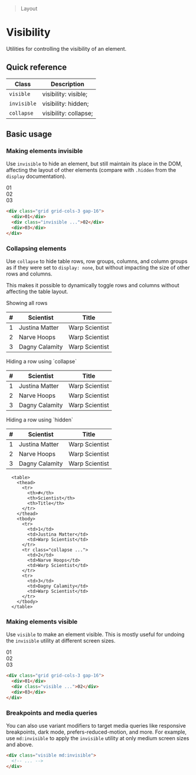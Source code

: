 > Layout

# Visibility

Utilities for controlling the visibility of an element.

## Quick reference

| Class       | Description           |
| ----------- | --------------------- |
| `visible`   | visibility: visible;  |
| `invisible` | visibility: hidden;   |
| `collapse`  | visibility: collapse; |

<!--

#TODO: Collapse doesnt work

Sidenote:  Visibility: collapse used to have / has(?) so many weird quirks that we might wanna keep it ignored(?).
I think Chrome still treats it = visibility: hidden which makes it kinda useless.
https://caniuse.com/mdn-css_properties_visibility_collapse

-->

## Basic usage

### Making elements invisible

Use `invisible` to hide an element, but still maintain its place in the DOM, affecting the layout of other elements (compare with `.hidden` from the `display` documentation).

<container>
  <div class="grid grid-cols-3 gap-16">
   <div class="ex-box bg-fuchsia-500">01</div>
   <div class="ex-box bg-fuchsia-500 invisible">02</div>
   <div class="ex-box bg-fuchsia-500">03</div>
  </div>
</container>

```html
<div class="grid grid-cols-3 gap-16">
  <div>01</div>
  <div class="invisible ...">02</div>
  <div>03</div>
</div>
```

### Collapsing elements

Use `collapse` to hide table rows, row groups, columns, and column groups as if they were set to `display: none`, but without impacting the size of other rows and columns.

This makes it possible to dynamically toggle rows and columns without affecting the table layout.

<container>
  <div>Showing all rows</div>
  <table class="border-collapse table! w-full border-y border-slate-400 dark:border-slate-500 bg-white dark:bg-slate-800 text-sm">
    <thead class="bg-slate-50 dark:bg-slate-700">
      <tr>
        <th class="border first:border-l-0 last:border-r-0 border-slate-300 dark:border-slate-600 font-semibold px-16 py-8 text-slate-900 dark:text-slate-200 text-right">#</th>
        <th class="border first:border-l-0 last:border-r-0 border-slate-300 dark:border-slate-600 font-semibold px-16 py-8 text-slate-900 dark:text-slate-200 text-left">Scientist</th>
        <th class="border first:border-l-0 last:border-r-0 border-slate-300 dark:border-slate-600 font-semibold px-16 py-8 text-slate-900 dark:text-slate-200 text-left">Title</th>
      </tr>
    </thead>
    <tbody>
      <tr>
        <td class="border first:border-l-0 last:border-r-0 border-slate-300 dark:border-slate-700 px-4 py-4 text-slate-500 dark:text-slate-400">1</td>
        <td class="border first:border-l-0 last:border-r-0 border-slate-300 dark:border-slate-700 px-4 py-4 text-slate-500 dark:text-slate-400">Justina Matter</td>
        <td class="border first:border-l-0 last:border-r-0 border-slate-300 dark:border-slate-700 px-4 py-4 text-slate-500 dark:text-slate-400">Warp Scientist</td>
      </tr>
      <tr>
        <td class="border first:border-l-0 last:border-r-0 border-slate-300 dark:border-slate-700 px-4 py-4 text-slate-500 dark:text-slate-400">2</td>
        <td class="border first:border-l-0 last:border-r-0 border-slate-300 dark:border-slate-700 px-4 py-4 text-slate-500 dark:text-slate-400">Narve Hoops</td>
        <td class="border first:border-l-0 last:border-r-0 border-slate-300 dark:border-slate-700 px-4 py-4 text-slate-500 dark:text-slate-400">Warp Scientist</td>
      </tr>
      <tr>
        <td class="border first:border-l-0 last:border-r-0 border-slate-300 dark:border-slate-700 px-4 py-4 text-slate-500 dark:text-slate-400">3</td>
        <td class="border first:border-l-0 last:border-r-0 border-slate-300 dark:border-slate-700 px-4 py-4 text-slate-500 dark:text-slate-400">Dagny Calamity</td>
        <td class="border first:border-l-0 last:border-r-0 border-slate-300 dark:border-slate-700 px-4 py-4 text-slate-500 dark:text-slate-400">Warp Scientist</td>
      </tr>
    </tbody>
  </table>
  <div>Hiding a row using `collapse`</div>
  <table class="border-collapse table! w-full border-y border-slate-400 dark:border-slate-500 bg-white dark:bg-slate-800 text-sm">
    <thead class="bg-slate-50 dark:bg-slate-700">
      <tr>
        <th class="border first:border-l-0 last:border-r-0 border-slate-300 dark:border-slate-600 font-semibold px-16 py-8 text-slate-900 dark:text-slate-200 text-right">#</th>
        <th class="border first:border-l-0 last:border-r-0 border-slate-300 dark:border-slate-600 font-semibold px-16 py-8 text-slate-900 dark:text-slate-200 text-left">Scientist</th>
        <th class="border first:border-l-0 last:border-r-0 border-slate-300 dark:border-slate-600 font-semibold px-16 py-8 text-slate-900 dark:text-slate-200 text-left">Title</th>
      </tr>
    </thead>
    <tbody>
      <tr>
        <td class="border first:border-l-0 last:border-r-0 border-slate-300 dark:border-slate-700 px-4 py-4 text-slate-500 dark:text-slate-400">1</td>
        <td class="border first:border-l-0 last:border-r-0 border-slate-300 dark:border-slate-700 px-4 py-4 text-slate-500 dark:text-slate-400">Justina Matter</td>
        <td class="border first:border-l-0 last:border-r-0 border-slate-300 dark:border-slate-700 px-4 py-4 text-slate-500 dark:text-slate-400">Warp Scientist</td>
      </tr>
      <tr class="collapse">
        <td class="border first:border-l-0 last:border-r-0 border-slate-300 dark:border-slate-700 px-4 py-4 text-slate-500 dark:text-slate-400">2</td>
        <td class="border first:border-l-0 last:border-r-0 border-slate-300 dark:border-slate-700 px-4 py-4 text-slate-500 dark:text-slate-400">Narve Hoops</td>
        <td class="border first:border-l-0 last:border-r-0 border-slate-300 dark:border-slate-700 px-4 py-4 text-slate-500 dark:text-slate-400">Warp Scientist</td>
      </tr>
      <tr>
        <td class="border first:border-l-0 last:border-r-0 border-slate-300 dark:border-slate-700 px-4 py-4 text-slate-500 dark:text-slate-400">3</td>
        <td class="border first:border-l-0 last:border-r-0 border-slate-300 dark:border-slate-700 px-4 py-4 text-slate-500 dark:text-slate-400">Dagny Calamity</td>
        <td class="border first:border-l-0 last:border-r-0 border-slate-300 dark:border-slate-700 px-4 py-4 text-slate-500 dark:text-slate-400">Warp Scientist</td>
      </tr>
    </tbody>
  </table>
  <div>Hiding a row using `hidden`</div>
  <table class="border-collapse table! w-full border-y border-slate-400 dark:border-slate-500 bg-white dark:bg-slate-800 text-sm">
    <thead class="bg-slate-50 dark:bg-slate-700">
      <tr>
        <th class="border first:border-l-0 last:border-r-0 border-slate-300 dark:border-slate-600 font-semibold px-16 py-8 text-slate-900 dark:text-slate-200 text-right">#</th>
        <th class="border first:border-l-0 last:border-r-0 border-slate-300 dark:border-slate-600 font-semibold px-16 py-8 text-slate-900 dark:text-slate-200 text-left">Scientist</th>
        <th class="border first:border-l-0 last:border-r-0 border-slate-300 dark:border-slate-600 font-semibold px-16 py-8 text-slate-900 dark:text-slate-200 text-left">Title</th>
      </tr>
    </thead>
    <tbody>
      <tr>
        <td class="border first:border-l-0 last:border-r-0 border-slate-300 dark:border-slate-700 px-4 py-4 text-slate-500 dark:text-slate-400">1</td>
        <td class="border first:border-l-0 last:border-r-0 border-slate-300 dark:border-slate-700 px-4 py-4 text-slate-500 dark:text-slate-400">Justina Matter</td>
        <td class="border first:border-l-0 last:border-r-0 border-slate-300 dark:border-slate-700 px-4 py-4 text-slate-500 dark:text-slate-400">Warp Scientist</td>
      </tr>
      <tr class="hidden">
        <td class="border first:border-l-0 last:border-r-0 border-slate-300 dark:border-slate-700 px-4 py-4 text-slate-500 dark:text-slate-400">2</td>
        <td class="border first:border-l-0 last:border-r-0 border-slate-300 dark:border-slate-700 px-4 py-4 text-slate-500 dark:text-slate-400">Narve Hoops</td>
        <td class="border first:border-l-0 last:border-r-0 border-slate-300 dark:border-slate-700 px-4 py-4 text-slate-500 dark:text-slate-400">Warp Scientist</td>
      </tr>
      <tr>
        <td class="border first:border-l-0 last:border-r-0 border-slate-300 dark:border-slate-700 px-4 py-4 text-slate-500 dark:text-slate-400">3</td>
        <td class="border first:border-l-0 last:border-r-0 border-slate-300 dark:border-slate-700 px-4 py-4 text-slate-500 dark:text-slate-400">Dagny Calamity</td>
        <td class="border first:border-l-0 last:border-r-0 border-slate-300 dark:border-slate-700 px-4 py-4 text-slate-500 dark:text-slate-400">Warp Scientist</td>
      </tr>
    </tbody>
  </table>
</container>

```html{15}
  <table>
    <thead>
      <tr>
        <th>#</th>
        <th>Scientist</th>
        <th>Title</th>
      </tr>
    </thead>
    <tbody>
      <tr>
        <td>1</td>
        <td>Justina Matter</td>
        <td>Warp Scientist</td>
      </tr>
      <tr class="collapse ...">
        <td>2</td>
        <td>Narve Hoops</td>
        <td>Warp Scientist</td>
      </tr>
      <tr>
        <td>3</td>
        <td>Dagny Calamity</td>
        <td>Warp Scientist</td>
      </tr>
    </tbody>
  </table>
```
### Making elements visible
Use `visible` to make an element visible. This is mostly useful for undoing the `invisible` utility at different screen sizes.

<container>
  <div class="grid grid-cols-3 gap-16">
   <div class="ex-box bg-cyan-500">01</div>
   <div class="ex-box bg-cyan-500 visible">02</div>
   <div class="ex-box bg-cyan-500">03</div>
  </div>
</container>

```html
<div class="grid grid-cols-3 gap-16">
  <div>01</div>
  <div class="visible ...">02</div>
  <div>03</div>
</div>
```
### Breakpoints and media queries
You can also use variant modifiers to target media queries like responsive breakpoints, dark mode, prefers-reduced-motion, and more. For example, use `md:invisible` to apply the `invisible` utility
at only medium screen sizes and above.

```html
<div class="visible md:invisible">
  <!-- ... -->
</div>
```